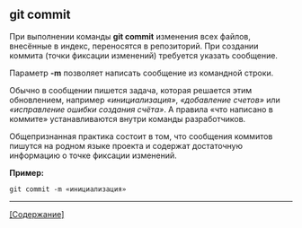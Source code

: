 ## git commit

При выполнении команды **git commit** изменения всех файлов, внесённые в индекс, переносятся в репозиторий. При создании коммита (точки фиксации изменений) требуется указать сообщение.

Параметр **-m** позволяет написать сообщение из командной строки.

Обычно в сообщении пишется задача, которая решается этим обновлением, например *«инициализация»*, *«добавление счетов»* или *«исправление ошибки создания счёта»*. А правила «что написано в коммите» устанавливаются внутри команды разработчиков.

 Общепризнанная практика состоит в том, что сообщения коммитов пишутся на родном языке проекта и содержат достаточную информацию о точке фиксации изменений.

**Пример:**

```bash=
git commit -m «инициализация»
```

---
[[Содержание]](./README.md)
